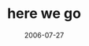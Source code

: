 ---
layout: base.njk
title : 'here we go' 
view_title : 'here we go' 
year : '2006' 
date : '2006-07-27' 
img_file : '/drawing/herewego.png' 
html_file : 'herewego' 
next_html : 'funnniestthingieverseen.html' 
year_order : '186' 
permalink : "title/{{html_file}}.html"
---